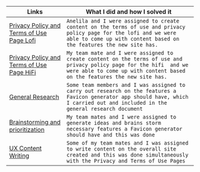 | Links                           | What I did and how I solved it                                                                                              |
| ------------------------------ | -------------------------------------------------------------------------------------------------------- |
|  <a href="https://www.figma.com/file/z61idHX5WaMWCLuMbGfltR/Privacy-Policy-Page-%26-Terms-of-Use-Page-LoFi?node-id=0%3A1" target="_blank">Privacy Policy and Terms of Use Page Lofi </a>    | `Anelila and I were assigned to create content on the terms of use and privacy policy page for the lofi and we were able to come up with content based on the features the new site has.`
|  <a href="https://www.figma.com/file/oaP49AyCObu5Wd7EWUjQuk/Privacy-Policy-%26-Terms-of-Use-Page-HiFi?node-id=0%3A1" target="_blank">Privacy Policy and Terms of Use Page HiFi </a>    | `My team mate and I were assigned to create content on the terms of use and privacy policy page for the hifi  and we were able to come up with content based on the features the new site has.`
|  <a href="https://docs.google.com/document/d/1J7jvr_cC2xHMY3fqC1iIx4ISejJeYngvs3YTUyIvJDg/edit?usp=sharing" target="_blank">General Research </a>    | `Some team members and I was assigned to carry out research on the features a Favicon generator app should have, which I carried out and included in the general research document`
|  <a href="https://www.figma.com/file/Z57h49rlRcBq3VTFUiPWKU/EMPATHY-MAP-TEAM-61?node-id=0%3A11" target="_blank">Brainstorming and prioritization </a>    | `My team mates and I were assigned to generate ideas and brains storm necessary features a Favicon generator should have and this was done `
|  <a href="" target="_blank">UX Content Writing</a>    | `Some of my team mates and I was assigned to write content on the overall site created and this was done simultaneously with the Privacy and Terms of Use Pages `
